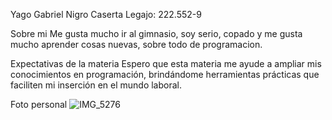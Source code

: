 Yago Gabriel Nigro Caserta
Legajo: 222.552-9

Sobre mi
Me gusta mucho ir al gimnasio, soy serio, copado y me gusta mucho aprender cosas nuevas, sobre todo de programacion.

Expectativas de la materia
Espero que esta materia me ayude a ampliar mis conocimientos en programación, brindándome herramientas prácticas que faciliten mi inserción en el mundo laboral.

Foto personal
![IMG_5276](https://github.com/user-attachments/assets/b96cc2f0-a694-491b-8f18-cef7e93cd46b)
